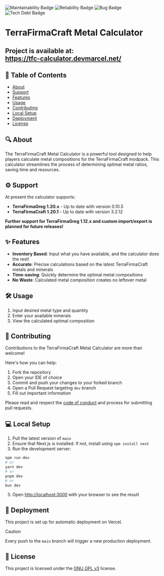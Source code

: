 ![Maintainability Badge](https://sonarcloud.io/api/project_badges/measure?project=TFGCalculator&metric=sqale_rating)
![Reliability Badge](https://sonarcloud.io/api/project_badges/measure?project=TFGCalculator&metric=reliability_rating)
![Bug Badge](https://sonarcloud.io/api/project_badges/measure?project=TFGCalculator&metric=bugs)
![Tech Debt Badge](https://sonarcloud.io/api/project_badges/measure?project=TFGCalculator&metric=sqale_index)

# TerraFirmaCraft Metal Calculator

## Project is available at:<br/>https://tfc-calculator.devmarcel.net/

## 📖 Table of Contents
- [About](#-about)
- [Support](#-support)
- [Features](#-features)
- [Usage](#%EF%B8%8F-usage)
- [Contributing](#-contributing)
- [Local Setup](#-local-setup)
- [Deployment](#-deployment)
- [License](#-license)

## 🔍 About
The TerraFirmaCraft Metal Calculator is a powerful tool designed to help players calculate metal compositions for the TerraFirmaCraft modpack.
This calculator streamlines the process of determining optimal metal ratios, saving time and resources.

## ⚙️ Support
At present the calculator supports:
- **TerraFirmaGreg 1.20.x** - Up to date with version 0.10.5
- **TerraFirmaCraft 1.20.1** - Up to date with version 3.2.12

**Further support for TerraFirmaGreg 1.12.x and custom import/export is planned for future releases!**

## ✨ Features
- **Inventory Based**: Input what you have available, and the calculator does the rest!
- **Accurate**: Precise calculations based on the latest TerraFirmaCraft metals and minerals
- **Time-saving**: Quickly determine the optimal metal compositions
- **No Waste**: Calculated metal composition creates no leftover metal

## 🛠️ Usage
1. Input desired metal type and quantity
2. Enter your available minerals
3. View the calculated optimal composition

## 👥 Contributing
Contributions to the TerraFirmaCraft Metal Calculator are more than welcome!

Here's how you can help:
1. Fork the repository
2. Open your IDE of choice
3. Commit and push your changes to your forked branch
4. Open a Pull Request targeting `dev` branch
5. Fill out important information

Please read and respect the [code of conduct](?tab=coc-ov-file) and process for submitting pull requests.

## 💻 Local Setup
1. Pull the latest version of `main`
2. Ensure that Next.js is installed. If not, install using `npm install next`
3. Run the development server:
```bash
npm run dev
# or
yarn dev
# or
pnpm dev
# or
bun dev
```
3. Open [http://localhost:3000](http://localhost:3000) with your browser to see the result

## 🚀 Deployment
This project is set up for automatic deployment on Vercel.

> [!CAUTION]
> Every push to the `main` branch will trigger a new production deployment.

## 📄 License
This project is licensed under the [GNU GPL v3](/LICENSE) license.
